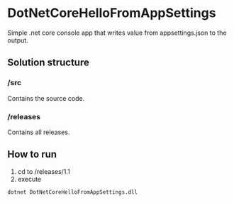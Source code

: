 # DotNetCoreHelloFromAppSettings
Simple .net core console app that writes value from appsettings.json to the output.

## Solution structure

### /src
Contains the source code.

### /releases
Contains all releases.

## How to run
1. cd to /releases/1.1
2. execute
``` shell
dotnet DotNetCoreHelloFromAppSettings.dll
```

